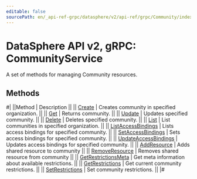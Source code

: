 ```yaml
---
editable: false
sourcePath: en/_api-ref-grpc/datasphere/v2/api-ref/grpc/Community/index.md
---
```


# DataSphere API v2, gRPC: CommunityService

A set of methods for managing Community resources.

## Methods

#|
||Method | Description ||
|| [Create](create.md) | Creates community in specified organization. ||
|| [Get](get.md) | Returns community. ||
|| [Update](update.md) | Updates specified community. ||
|| [Delete](delete.md) | Deletes specified community. ||
|| [List](list.md) | List communities in specified organization. ||
|| [ListAccessBindings](listAccessBindings.md) | Lists access bindings for specified community. ||
|| [SetAccessBindings](setAccessBindings.md) | Sets access bindings for specified community. ||
|| [UpdateAccessBindings](updateAccessBindings.md) | Updates access bindings for specified community. ||
|| [AddResource](addResource.md) | Adds shared resource to community ||
|| [RemoveResource](removeResource.md) | Removes shared resource from community ||
|| [GetRestrictionsMeta](getRestrictionsMeta.md) | Get meta information about available restrictions. ||
|| [GetRestrictions](getRestrictions.md) | Get current community restrictions. ||
|| [SetRestrictions](setRestrictions.md) | Set community restrictions. ||
|#